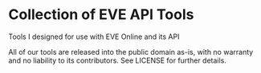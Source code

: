 # Collection of EVE API Tools
Tools I designed for use with EVE Online and its API

All of our tools are released into the public domain as-is, with no warranty 
and no liability to its contributors. See LICENSE for further details.
